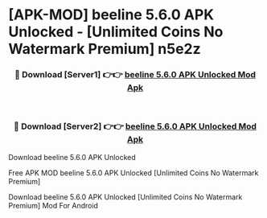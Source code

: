 # [APK-MOD] beeline 5.6.0 APK Unlocked - [Unlimited Coins No Watermark Premium] n5e2z



<div align="center">
<h3>🔴 Download [Server1] 👉👉 <a href="https://momento.my/?title=beeline_5.6.0_APK_Unlocked">beeline 5.6.0 APK Unlocked Mod Apk</a></h3><br>

<h3>🔴 Download [Server2] 👉👉 <a href="https://momento.my/?title=beeline_5.6.0_APK_Unlocked">beeline 5.6.0 APK Unlocked Mod Apk</a></h3>
</div>



Download beeline 5.6.0 APK Unlocked 

Free APK MOD beeline 5.6.0 APK Unlocked [Unlimited Coins No Watermark Premium]

Download beeline 5.6.0 APK Unlocked [Unlimited Coins No Watermark Premium] Mod For Android
